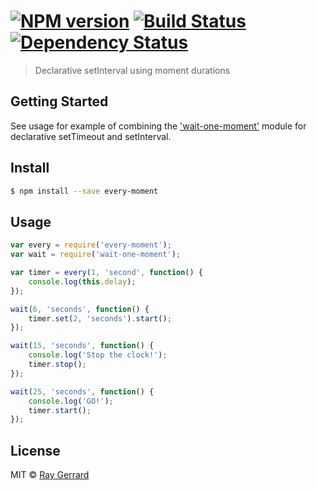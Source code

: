 #  [![NPM version][npm-image]][npm-url] [![Build Status][travis-image]][travis-url] [![Dependency Status][daviddm-url]][daviddm-image]

> Declarative setInterval using moment durations

## Getting Started
See usage for example of combining the ['wait-one-moment'](https://github.com/raygerrard/wait-one-moment) module for declarative setTimeout and setInterval.

## Install

```sh
$ npm install --save every-moment
```


## Usage

```js
var every = require('every-moment');
var wait = require('wait-one-moment');

var timer = every(1, 'second', function() {
    console.log(this.delay);
});

wait(6, 'seconds', function() {
    timer.set(2, 'seconds').start();
});

wait(15, 'seconds', function() {
    console.log('Stop the clock!');
    timer.stop();
});

wait(25, 'seconds', function() {
    console.log('GO!');
    timer.start();
});
```


## License

MIT © [Ray Gerrard]()


[npm-url]: https://npmjs.org/package/every-moment
[npm-image]: https://badge.fury.io/js/every-moment.svg
[travis-url]: https://travis-ci.org/raygerrard/every-moment
[travis-image]: https://travis-ci.org/raygerrard/every-moment.svg?branch=master
[daviddm-url]: https://david-dm.org/raygerrard/every-moment.svg?theme=shields.io
[daviddm-image]: https://david-dm.org/raygerrard/every-moment